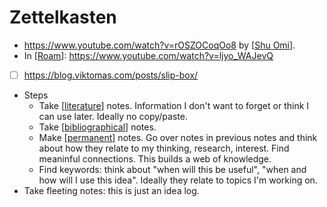 # Zettelkasten
- https://www.youtube.com/watch?v=rOSZOCoqOo8 by [[Shu Omi]].
- In [[Roam]]: https://www.youtube.com/watch?v=ljyo_WAJevQ
- [ ] https://blog.viktomas.com/posts/slip-box/ 
- Steps
    - Take [[literature]] notes. Information I don't want to forget or think I can use later. Ideally no copy/paste.
    - Take [[bibliographical]] notes.
    - Make [[permanent]] notes. Go over notes in previous notes and think about how they relate to my thinking, research, interest. Find meaninful connections. This builds a web of knowledge.
    - Find keywords: think about "when will this be useful", "when and how will I use this idea". Ideally they relate to topics I'm working on.
- Take fleeting notes: this is just an idea log.

[//begin]: # "Autogenerated link references for markdown compatibility"
[Shu Omi]: shu-omi "Shu Omi"
[Roam]: roam "Roam"
[literature]: literature "Literature"
[bibliographical]: bibliographical "Bibliographical"
[permanent]: permanent "Permanent"
[//end]: # "Autogenerated link references"
